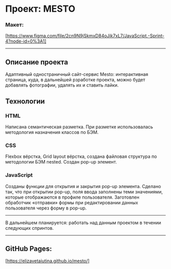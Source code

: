 # Проект: MESTO

### Макет:
[https://www.figma.com/file/2cn9N9jSkmxD84oJik7xL7/JavaScript.-Sprint-4?node-id=0%3A1]

---

## Описание проекта
Адаптивный одностраничный сайт-сервис Mesto: 
интерактивная страница, куда, в дальнейшей рзработке проекта, можно будет добавлять фотографии, удалять их и ставить лайки.


## Технологии
### HTML

Написана семантическая разметка.
При разметке использовалась методология назначения классов по БЭМ.
### CSS

Flexbox вёрстка, Grid layout вёрстка, создана файловая структура по методологии БЭМ nested.
Создан pop-up элемент.
### JavaScript

Созданы функции для открытия и закрытия pop-up элемента. Сделано так, что при открытии pop-up, поля ввода заполнены теми значениями, которые отображаются в профиле пользователя. Заготовлен обработчик «отправки» формы при редактировании данных пользователя через форму в pop-up.

---

В дальнейшем планируется: работать над данным проектом в течении следующих спринтов.

---

## GitHub Pages:
[https://elizavetaiutina.github.io/mesto/]
###